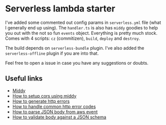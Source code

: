 # Serverless lambda starter

I've added some commented out config params in `serverless.yml` file (what I generally end up using).
The `handler.ts` is also has `middy` goodies to help you out with the not so fun `events` object.
Everything is pretty much stock. Comes with 4 scripts: `cz` (commitizen), `build`, `deploy` and `destroy`.

The build depends on `serverless-bundle` plugin. I've also added the `serverless-offline` plugin if you are into that.

Feel free to open a issue in case you have any suggestions or doubts.

## Useful links

- [Middy](https://github.com/middyjs/middy)
- [How to setup cors using middy](https://github.com/middyjs/middy/tree/main/packages/http-cors)
- [How to generate http errors](https://www.npmjs.com/package/http-errors)
- [How to handle common http error codes](https://github.com/middyjs/middy/tree/main/packages/http-error-handler)
- [How to parse JSON body from aws event](https://github.com/middyjs/middy/tree/main/packages/http-json-body-parser)
- [How to validate body against a JSON schema](https://github.com/middyjs/middy/tree/main/packages/validator)
